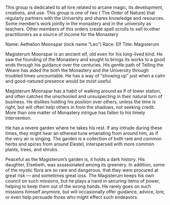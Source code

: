 <!-- TITLE: Order of Arcanum -->
<!-- SUBTITLE: A quick summary of Order of Arcanum -->

This group is dedicated to all lore related to arcane magic, its development, creations, and use. This group is one of two ( The Order of Nature) that regularly partners with the University and shares knowledge and resources. Some member’s work jointly in the monastery and in the university as teachers. Other members of this orders create spell scrolls to sell to other practitioners as a source of income for the Monastery

Name: Aethelion Moonspar (nick name “Leo”)
Race: Elf
Title: Magisterum

Magisterum Moonspar is an ancient elf, old even for his long-lived kind. He saw the founding of the Monastery and sought to brings its works to a good ends through his guidance over the centuries. His gentle path of Telling the Weave has aided the both the Monastery and the University through troubled times uncountable. He has a way of “showing up” just when a calm and good-natured presence would be most useful.

Magisterum Moonspar has a habit of walking around as if of lower station, and often catches the unschooled and unsuspecting in their natural turn of business. He dislikes holding his position over others, unless the time is right, but will often help others in from the shadows, not seeking credit. More than one matter of Monastery intrigue has fallen to his timely intervention.

He has a revere garden where he takes his rest. If any intrude during these times, they might hear an ethereal tune emanating from around him, as if the very air is singing. The garden is a collection of both rare and common herbs and spices from around Elestel, interspersed with more common plants, trees, and shrubs.

Peaceful as the Magisterum’s garden is, it holds a dark history. His daughter, Elsebeth, was assassinated among its greenery. In addition, some of the mystic flora are so rare and dangerous, that they were procured at great risk — and sometimes great loss. The Magisterum keeps his own council on such missions, but he plays a hand in securing items of power, helping to keep them out of the wrong hands. He rarely goes on such missions himself anymore, but will occasionally offer guidance, advice, lore, or even help persuade those who might effect such endeavors.
